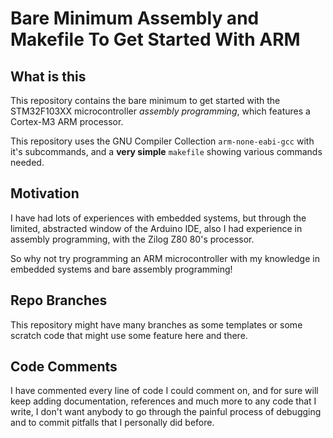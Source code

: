 # Bare Minimum Assembly and Makefile To Get Started With ARM
## What is this
This repository contains the bare minimum to get started with the STM32F103XX microcontroller *assembly programming*, which features a Cortex-M3 ARM processor.

This repository uses the GNU Compiler Collection `arm-none-eabi-gcc` with it's subcommands, and a **very simple** `makefile` showing various commands needed.

## Motivation
I have had lots of experiences with embedded systems, but through the limited, abstracted window of the Arduino IDE, also I had experience in assembly programming, with the Zilog Z80 80's processor.

So why not try programming an ARM microcontroller with my knowledge in embedded systems and bare assembly programming!

## Repo Branches
This repository might have many branches as some templates or some scratch code that might use some feature here and there.

## Code Comments
I have commented every line of code I could comment on, and for sure will keep adding documentation, references and much more to any code that I write, I don't want anybody to go through the painful process of debugging and to commit pitfalls that I personally did before.